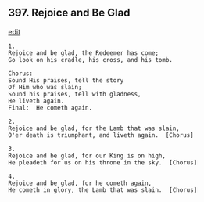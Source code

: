 
## 397.  Rejoice and Be Glad
[edit](https://docs.google.com/document/d/1Pfo0LCD0rzEyIGw7t6a_uxHbZ1j_3iAB/edit?mode=html)



    1.
    Rejoice and be glad, the Redeemer has come;
    Go look on his cradle, his cross, and his tomb.

    Chorus:
    Sound His praises, tell the story
    Of Him who was slain;
    Sound his praises, tell with gladness,
    He liveth again.
    Final:  He cometh again.

    2.
    Rejoice and be glad, for the Lamb that was slain,
    O'er death is triumphant, and liveth again.  [Chorus]

    3.
    Rejoice and be glad, for our King is on high,
    He pleadeth for us on his throne in the sky.  [Chorus]

    4.
    Rejoice and be glad, for he cometh again,
    He cometh in glory, the Lamb that was slain.  [Chorus]
